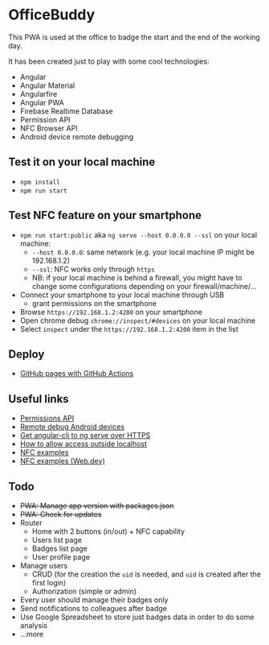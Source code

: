 # OfficeBuddy

This PWA is used at the office to badge the start and the end of the working day.

It has been created just to play with some cool technologies:

- Angular
- Angular Material
- Angularfire
- Angular PWA
- Firebase Realtime Database
- Permission API
- NFC Browser API
- Android device remote debugging

## Test it on your local machine

- `npm install`
- `npm run start`

## Test NFC feature on your smartphone

- `npm run start:public` aka `ng serve --host 0.0.0.0 --ssl` on your local machine:
    - `--host 0.0.0.0`: same network (e.g. your local machine IP might be 192.168.1.2)
    - `--ssl`: NFC works only through `https`
    - NB: if your local machine is behind a firewall, you might have to change some configurations depending on your
      firewall/machine/...
- Connect your smartphone to your local machine through USB
    - grant permissions on the smartphone
- Browse `https://192.168.1.2:4200` on your smartphone
- Open chrome debug `chrome://inspect/#devices` on your local machine
- Select `inspect` under the `https://192.168.1.2:4200` item in the list

## Deploy

- [GitHub pages with GitHub Actions](https://github.com/marketplace/actions/github-pages-action)

## Useful links

- [Permissions API](https://developer.mozilla.org/en-US/docs/Web/API/Permissions_API?retiredLocale=it)
- [Remote debug Android devices](https://developer.chrome.com/docs/devtools/remote-debugging/)
- [Get angular-cli to ng serve over HTTPS](https://stackoverflow.com/questions/39210467/get-angular-cli-to-ng-serve-over-https)
- [How to allow access outside localhost](https://stackoverflow.com/questions/43492354/how-to-allow-access-outside-localhost)
- [NFC examples](https://whatwebcando.today/nfc.html)
- [NFC examples (Web.dev)](https://web.dev/nfc/#check-for-permission)

## Todo
- ~~PWA: Manage app version with packages.json~~
- ~~PWA: Check for updates~~
- Router
  - Home with 2 buttons (in/out) + NFC capability
  - Users list page
  - Badges list page
  - User profile page
- Manage users
  - CRUD (for the creation the `uid` is needed, and `uid` is created after the first login)
  - Authorization (simple or admin)
- Every user should manage their badges only
- Send notifications to colleagues after badge
- Use Google Spreadsheet to store just badges data in order to do some analysis
- ...more
